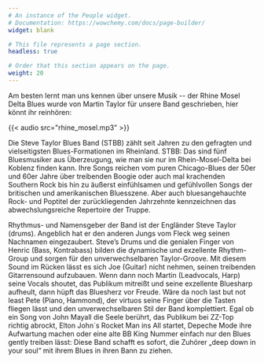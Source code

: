 ```yaml
---
# An instance of the People widget.
# Documentation: https://wowchemy.com/docs/page-builder/
widget: blank

# This file represents a page section.
headless: true

# Order that this section appears on the page.
weight: 20
---
```


Am besten lernt man uns kennen über unsere Musik -- der Rhine Mosel Delta Blues wurde von Martin Taylor für unsere Band geschrieben, hier könnt ihr reinhören:

{{< audio src="rhine_mosel.mp3" >}}

Die Steve Taylor Blues Band (STBB) zählt seit Jahren zu den gefragten und vielseitigsten Blues-Formationen im Rheinland. STBB: Das sind fünf Bluesmusiker aus Überzeugung, wie man sie nur im Rhein-Mosel-Delta bei Koblenz finden kann. Ihre Songs reichen vom puren Chicago-Blues der 50er und 60er Jahre über treibenden Boogie oder auch mal krachenden Southern Rock bis hin zu äußerst einfühlsamen und gefühlvollen Songs der britischen und amerikanischen Bluesszene. Aber auch bluesangehauchte Rock- und Poptitel der zurückliegenden Jahrzehnte kennzeichnen das abwechslungsreiche Repertoire der Truppe.

Rhythmus- und Namensgeber der Band ist der Engländer Steve Taylor (drums). Angeblich hat er den anderen Jungs vom Fleck weg seinen Nachnamen eingezaubert. Steve’s Drums und die genialen Finger von Henric (Bass, Kontrabass) bilden die dynamische und exzellente Rhythm-Group und sorgen für den unverwechselbaren Taylor-Groove. Mit diesem Sound im Rücken lässt es sich Joe (Guitar) nicht nehmen, seinen treibenden Gitarrensound aufzubauen. Wenn dann noch Martin (Leadvocals, Harp) seine Vocals shoutet, das Publikum mitreißt und seine exzellente Bluesharp aufheult, dann hüpft das Bluesherz vor Freude. Wäre da noch last but not least Pete (Piano, Hammond), der virtuos seine Finger über die Tasten fliegen lässt und den unverwechselbaren Stil der Band komplettiert. Egal ob ein Song von John Mayall die Seele berührt, das Publikum bei ZZ-Top richtig abrockt, Elton John´s Rocket Man ins All startet, Depeche Mode ihre Aufwartung machen oder eine alte BB King Nummer einfach nur den Blues gently treiben lässt: Diese Band schafft es sofort, die Zuhörer „deep down in your soul“ mit ihrem Blues in ihren Bann zu ziehen.
